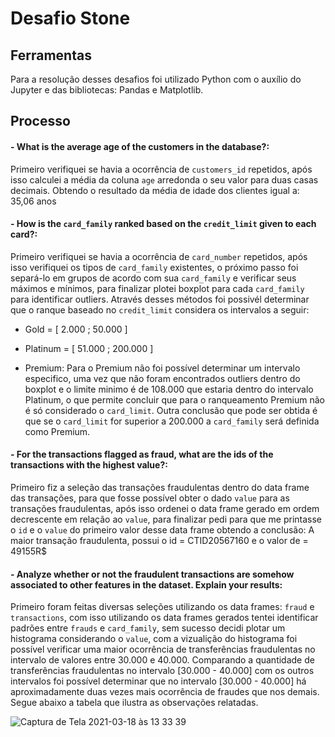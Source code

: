 # Desafio Stone

## Ferramentas

Para a resolução desses desafios foi utilizado Python com o auxílio do Jupyter e das bibliotecas: Pandas e Matplotlib.

## Processo

#### - What is the average age of the customers in the database?:
Primeiro verifiquei se havia a ocorrência de `customers_id` repetidos, após isso calculei a média da coluna `age` arredonda o seu valor para duas casas decimais. Obtendo o resultado da média de idade dos clientes igual a: 35,06 anos

#### - How is the `card_family` ranked based on the `credit_limit` given to each card?:
Primeiro verifiquei se havia a ocorrência de `card_number` repetidos, após isso verifiquei os tipos de `card_family` existentes, o próximo passo foi separá-lo em grupos de acordo com sua `card_family` e verificar seus máximos e mínimos, para finalizar plotei boxplot para cada `card_family` para identificar outliers. 
Através desses métodos foi possivél determinar que o ranque baseado no `credit_limit` considera os intervalos a seguir:

- Gold = [ 2.000 ; 50.000 ]
 
- Platinum = [ 51.000 ; 200.000 ]
 
- Premium: Para o Premium não foi possível determinar um intervalo especifico, uma vez que não foram encontrados outliers dentro do boxplot e o limite minimo é de 108.000 que estaria dentro do intervalo Platinum, o que permite concluir que para o ranqueamento Premium não é só considerado o `card_limit`. Outra conclusão que pode ser obtida é que se o `card_limit` for superior a 200.000 a `card_family` será definida como Premium.

#### - For the transactions flagged as fraud, what are the ids of the transactions with the highest value?:
Primeiro fiz a seleção das transações fraudulentas dentro do data frame das transações, para que fosse possível obter o dado `value` para as transações fraudulentas, após isso ordenei o data frame gerado em ordem decrescente em relação ao `value`, para finalizar pedi para que me printasse o `id` e o `value` do primeiro valor desse data frame obtendo a conclusão: A maior transação fraudulenta, possui o id = CTID20567160 e o valor de = 49155R$

#### - Analyze whether or not the fraudulent transactions are somehow associated to other features in the dataset. Explain your results: 
Primeiro foram feitas diversas seleções utilizando os data frames: `fraud` e `transactions`, com isso utilizando os data frames gerados tentei identificar padrões entre `frauds` e `card_family`, sem sucesso decidi plotar um histograma considerando o `value`, com a vizualição do histograma foi possível verificar uma maior ocorrência de transferências fraudulentas no intervalo de valores entre 30.000 e 40.000. Comparando a quantidade de transferências fraudulentas no intervalo [30.000 - 40.000] com os outros intervalos foi possível determinar que no intervalo [30.000 - 40.000] há aproximadamente duas vezes mais ocorrência de fraudes que nos demais. Segue abaixo a tabela que ilustra as observações relatadas.

   ![Captura de Tela 2021-03-18 às 13 33 39](https://user-images.githubusercontent.com/62664736/111662305-8f3c6c00-87ee-11eb-85e6-95b70b74f289.png)

 




